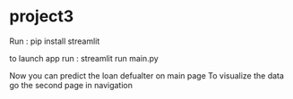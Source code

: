 # project3

Run : pip install streamlit

to launch app run :
streamlit run main.py

Now you can predict the loan defualter on main page
To visualize the data go the second page in navigation
